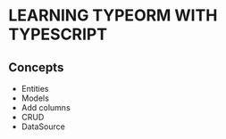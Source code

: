 # LEARNING TYPEORM WITH TYPESCRIPT
## Concepts
- Entities
- Models
- Add columns
- CRUD
- DataSource
